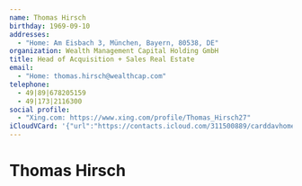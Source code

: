 ```yaml
---
name: Thomas Hirsch
birthday: 1969-09-10
addresses:
  - "Home: Am Eisbach 3, München, Bayern, 80538, DE"
organization: Wealth Management Capital Holding GmbH
title: Head of Acquisition + Sales Real Estate
email:
  - "Home: thomas.hirsch@wealthcap.com"
telephone:
  - 49|89|678205159
  - 49|173|2116300
social profile:
  - "Xing.com: https://www.xing.com/profile/Thomas_Hirsch27"
iCloudVCard: '{"url":"https://contacts.icloud.com/311500889/carddavhome/card/MGUxYjA3YmItYjhkMC00YTE1LWEwZmItNGEyNzZkZjdhODhm.vcf","etag":"\"kmfhbsk9\"","data":"BEGIN:VCARD\r\nVERSION:3.0\r\nFN:\r\nN:Hirsch;Thomas;;;\r\nUID:0e1b07bb-b8d0-4a15-a0fb-4a276df7a88f\r\nBDAY;VALUE=date:1969-09-10\r\nADR;TYPE=HOME:;;Am Eisbach 3;München;Bayern;80538;DE;\r\nWP1.X-ABLABEL:Work\r\nWP2.X-ABLABEL:Work\r\nWP3.X-ABLABEL:Work\r\nWP4.X-ABLABEL:Work\r\nPRODID:-//Apple Inc.//iOS 10.2//EN\r\nREV:2025-04-03T22:08:55Z\r\nORG:Wealth Management Capital Holding GmbH;\r\nTITLE:Head of Acquisition + Sales Real Estate\r\nEMAIL;TYPE=HOME:thomas.hirsch@wealthcap.com\r\nPHOTO;VALUE=uri:https://gateway.icloud.com/contacts/311500889/ck/card/9349b\r\n 88a318cdeb28305b2a2c541b18d\r\nTEL:49|89|678205159\r\nTEL:49|173|2116300\r\nX-SOCIALPROFILE;type=xing.com;x-user=Thomas_Hirsch27:https://www.xing.com/p\r\n rofile/Thomas_Hirsch27\r\nEND:VCARD"}'
---
```

# Thomas Hirsch